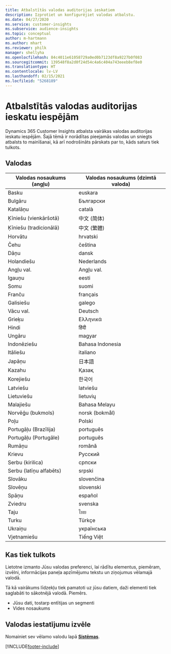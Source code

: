 ```yaml
---
title: Atbalstītās valodas auditorijas ieskatiem
description: Izprotiet un konfigurējiet valodas atbalstu.
ms.date: 04/27/2020
ms.service: customer-insights
ms.subservice: audience-insights
ms.topic: conceptual
author: m-hartmann
ms.author: mhart
ms.reviewer: philk
manager: shellyha
ms.openlocfilehash: 84c4011e61058729a0ed0b7123df8a9227b0f083
ms.sourcegitcommit: 139548f8a2d0f24d54c4a6c404a743eeeb8ef8e0
ms.translationtype: HT
ms.contentlocale: lv-LV
ms.lasthandoff: 02/15/2021
ms.locfileid: "5268189"
---
```

# <a name="supported-languages-for-audience-insights-capability"></a>Atbalstītās valodas auditorijas ieskatu iespējām

Dynamics 365 Customer Insights atbalsta vairākas valodas auditorijas ieskatu iespējām. Šajā tēmā ir norādītas pieejamās valodas un sniegts atbalsts to mainīšanai, kā arī nodrošināts pārskats par to, kāds saturs tiek tulkots.

## <a name="languages"></a>Valodas

| Valodas nosaukums (angļu)|  Valodas nosaukums (dzimtā valoda) |
| ------------- | ------------- |
| Basku | euskara |
| Bulgāru | Български |
| Katalāņu | català |
| Ķīniešu (vienkāršotā) | 中文 (简体) |
| Ķīniešu (tradicionālā) | 中文 (繁體) |
| Horvātu | hrvatski |
| Čehu | čeština |
| Dāņu | dansk |
| Holandiešu | Nederlands |
| Angļu val. | Angļu val. |
| Igauņu | eesti |
| Somu | suomi |
| Franču | français |
| Galisiešu | galego |
| Vācu val. | Deutsch |
| Grieķu | Ελληνικά |
| Hindi | हिंदी |
| Ungāru | magyar |
| Indonēziešu | Bahasa Indonesia |
| Itāliešu | italiano |
| Japāņu | 日本語 |
| Kazahu | Қазақ |
| Korejiešu | 한국어 |
| Latviešu | latviešu |
| Lietuviešu | lietuvių |
| Malajiešu | Bahasa Melayu |
| Norvēģu (bukmols) | norsk (bokmål) |
| Poļu | Polski |
| Portugāļu (Brazīlija) | português |
| Portugāļu (Portugāle) | português |
| Rumāņu | română |
| Krievu | Русский |
| Serbu (kirilica) | српски |
| Serbu (latīņu alfabēts) | srpski |
| Slovāku | slovenčina |
| Slovēņu | slovenski |
| Spāņu | español |
| Zviedru | svenska |
| Taju | ไทย |
| Turku | Türkçe |
| Ukraiņu | українська |
| Vjetnamiešu | Tiếng Việt |

## <a name="whats-translated"></a>Kas tiek tulkots

Lietotne izmanto Jūsu valodas preferenci, lai rādītu elementus, piemēram, izvēlni, informācijas paneļa apzīmējumu tekstu un ziņojumus vēlamajā valodā.

Tā kā vairākums līdzekļu tiek pamatoti uz jūsu datiem, daži elementi tiek saglabāti to sākotnējā valodā. Piemērs.

- Jūsu dati, tostarp entītijas un segmenti
- Vides nosaukums

## <a name="choose-your-language-settings"></a>Valodas iestatījumu izvēle  

Nomainiet sev vēlamo valodu lapā [**Sistēmas**](system.md).


[!INCLUDE[footer-include](../includes/footer-banner.md)]